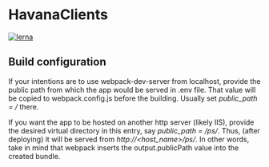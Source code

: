 # HavanaClients

[![lerna](https://img.shields.io/badge/maintained%20with-lerna-cc00ff.svg)](https://lerna.js.org/)

## Build configuration
If your intentions are to use webpack-dev-server from localhost, provide the public path from which the app would be served in .env file. That value will be copied to webpack.config.js before the building. Usually set *public_path = /* there.

If you want the app to be hosted on another http server (likely IIS), provide the desired virtual directory in this entry, say *public_path = /ps/*. Thus, (after deploying) it will be served from *http://<host_name>/ps/*.
In other words, take in mind that webpack inserts the output.publicPath value into the created bundle.